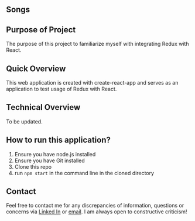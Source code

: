 ## Songs

## Purpose of Project

The purpose of this project to familiarize myself with integrating Redux with React.

## Quick Overview

This web application is created with create-react-app and serves as an application to test usage of Redux with React.

## Technical Overview

To be updated.

## How to run this application?
1) Ensure you have node.js installed
2) Ensure you have Git installed
3) Clone this repo
4) run `npm start` in the command line in the cloned directory

## Contact

Feel free to contact me for any discrepancies of information, questions or concerns via [Linked In](https://www.linkedin.com/in/kevin-ma-9145a8110) or [email](mailto:kevin@kevin-ma.com). I am always open to constructive criticism!
